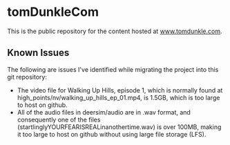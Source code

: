 tomDunkleCom
==============

This is the public repository for the content hosted at www.tomdunkle.com.



Known Issues
-----

The following are issues I've identified while migrating the project into this git repository:

 * The video file for Walking Up Hills, episode 1, which is normally found at high_points/nv/walking_up_hills_ep_01.mp4, is 1.5GB, which is too large to host on github.
 * All of the audio files in deersim/audio are in .wav format, and consequently one of the files (startlinglyYOURFEARISREALinanothertime.wav) is over 100MB, making it too large to host on github without using large file storage (LFS).
